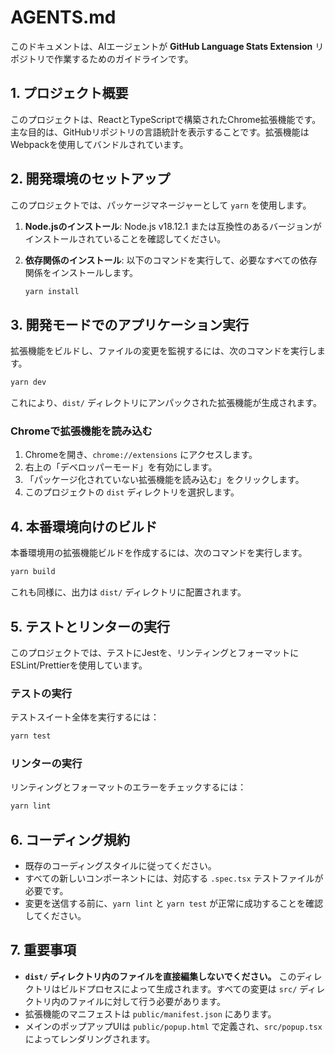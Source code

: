 # AGENTS.md

このドキュメントは、AIエージェントが **GitHub Language Stats Extension** リポジトリで作業するためのガイドラインです。

## 1. プロジェクト概要

このプロジェクトは、ReactとTypeScriptで構築されたChrome拡張機能です。主な目的は、GitHubリポジトリの言語統計を表示することです。拡張機能はWebpackを使用してバンドルされています。

## 2. 開発環境のセットアップ

このプロジェクトでは、パッケージマネージャーとして `yarn` を使用します。

1.  **Node.jsのインストール**: Node.js v18.12.1 または互換性のあるバージョンがインストールされていることを確認してください。
2.  **依存関係のインストール**: 以下のコマンドを実行して、必要なすべての依存関係をインストールします。

    ```bash
    yarn install
    ```

## 3. 開発モードでのアプリケーション実行

拡張機能をビルドし、ファイルの変更を監視するには、次のコマンドを実行します。

```bash
yarn dev
```

これにより、`dist/` ディレクトリにアンパックされた拡張機能が生成されます。

### Chromeで拡張機能を読み込む

1.  Chromeを開き、`chrome://extensions` にアクセスします。
2.  右上の「デベロッパーモード」を有効にします。
3.  「パッケージ化されていない拡張機能を読み込む」をクリックします。
4.  このプロジェクトの `dist` ディレクトリを選択します。

## 4. 本番環境向けのビルド

本番環境用の拡張機能ビルドを作成するには、次のコマンドを実行します。

```bash
yarn build
```

これも同様に、出力は `dist/` ディレクトリに配置されます。

## 5. テストとリンターの実行

このプロジェクトでは、テストにJestを、リンティングとフォーマットにESLint/Prettierを使用しています。

### テストの実行

テストスイート全体を実行するには：

```bash
yarn test
```

### リンターの実行

リンティングとフォーマットのエラーをチェックするには：

```bash
yarn lint
```

## 6. コーディング規約

- 既存のコーディングスタイルに従ってください。
- すべての新しいコンポーネントには、対応する `.spec.tsx` テストファイルが必要です。
- 変更を送信する前に、`yarn lint` と `yarn test` が正常に成功することを確認してください。

## 7. 重要事項

- **`dist/` ディレクトリ内のファイルを直接編集しないでください。** このディレクトリはビルドプロセスによって生成されます。すべての変更は `src/` ディレクトリ内のファイルに対して行う必要があります。
- 拡張機能のマニフェストは `public/manifest.json` にあります。
- メインのポップアップUIは `public/popup.html` で定義され、`src/popup.tsx` によってレンダリングされます。
